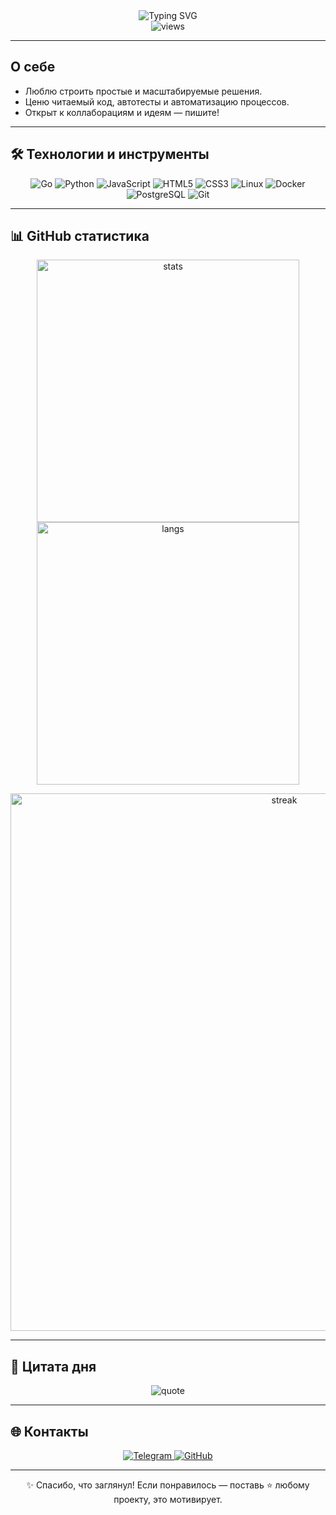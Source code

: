 <div align="center">

  <img src="https://readme-typing-svg.demolab.com?font=Fira+Code&weight=600&size=28&pause=1200&color=7DF9FF&center=true&vCenter=true&width=750&lines=Привет%2C+я+Макс+👋;Пишу+код%2C+который+решает+задачи+🚀;Open+Source+%7C+Автоматизация+%7C+Сервисы;Всегда+за+чистую+архитектуру+и+UX" alt="Typing SVG" />

  <br/>
  <img src="https://komarev.com/ghpvc/?username=MaksymLeiber&style=flat-square&color=blueviolet" alt="views" />

</div>

---

## О себе

- Люблю строить простые и масштабируемые решения.
- Ценю читаемый код, автотесты и автоматизацию процессов.
- Открыт к коллаборациям и идеям — пишите!

---

## 🛠 Технологии и инструменты

<p align="center">
  <img src="https://img.shields.io/badge/Go-00ADD8?style=for-the-badge&logo=go&logoColor=white" alt="Go" />
  <img src="https://img.shields.io/badge/Python-3670A0?style=for-the-badge&logo=python&logoColor=ffdd54" alt="Python" />
  <img src="https://img.shields.io/badge/JavaScript-323330?style=for-the-badge&logo=javascript&logoColor=f7df1e" alt="JavaScript" />
  <img src="https://img.shields.io/badge/HTML5-E34F26?style=for-the-badge&logo=html5&logoColor=white" alt="HTML5" />
  <img src="https://img.shields.io/badge/CSS3-1572B6?style=for-the-badge&logo=css3&logoColor=white" alt="CSS3" />
  <img src="https://img.shields.io/badge/Linux-FCC624?style=for-the-badge&logo=linux&logoColor=black" alt="Linux" />
  <img src="https://img.shields.io/badge/Docker-2496ED?style=for-the-badge&logo=docker&logoColor=white" alt="Docker" />
  <img src="https://img.shields.io/badge/PostgreSQL-316192?style=for-the-badge&logo=postgresql&logoColor=white" alt="PostgreSQL" />
  <img src="https://img.shields.io/badge/Git-F05032?style=for-the-badge&logo=git&logoColor=white" alt="Git" />
</p>

---

## 📊 GitHub статистика

<p align="center">
  <img src="https://github-readme-stats.vercel.app/api?username=MaksymLeiber&show_icons=true&hide_border=true&theme=tokyonight" width="420" alt="stats"/>
  <img src="https://github-readme-stats.vercel.app/api/top-langs/?username=MaksymLeiber&layout=compact&hide_border=true&theme=tokyonight" width="420" alt="langs"/>
</p>

<p align="center">
  <img src="https://streak-stats.demolab.com?user=MaksymLeiber&theme=tokyonight&hide_border=true" width="860" alt="streak"/>
</p>

---

## 🧠 Цитата дня

<p align="center">
  <img src="https://quotes-github-readme.vercel.app/api?type=horizontal&theme=tokyonight" alt="quote"/>
</p>

---

## 🌐 Контакты

<p align="center">
  <a href="https://t.me/leiberpro" target="_blank">
    <img src="https://img.shields.io/badge/Telegram-0088CC?style=for-the-badge&logo=telegram&logoColor=white" alt="Telegram"/>
  </a>
  <a href="https://github.com/MaksymLeiber" target="_blank">
    <img src="https://img.shields.io/badge/GitHub-181717?style=for-the-badge&logo=github&logoColor=white" alt="GitHub"/>
  </a>
</p>

---

<div align="center">
  ✨ Спасибо, что заглянул! Если понравилось — поставь ⭐ любому проекту, это мотивирует.
</div>
